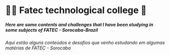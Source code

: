 # 👨‍💻  Fatec technological college 🚀

#####  Here are some contents and challenges that I have been studying in some subjects of FATEC - Sorocaba-Brazil

###### Aqui estão alguns conteúdos e desafios que venho estudando em algumas matérias de FATEC - Sorocaba

